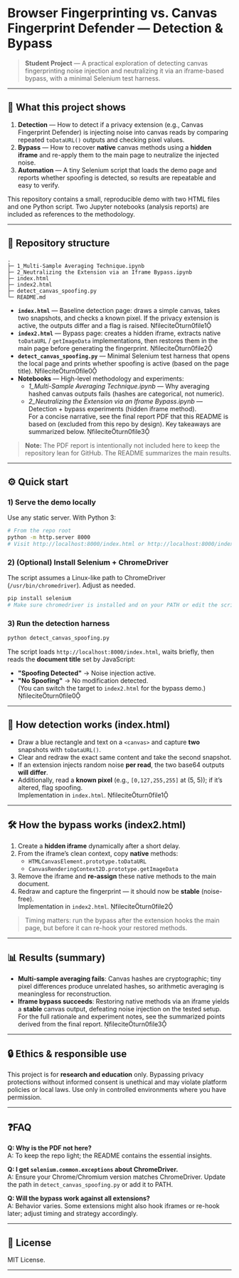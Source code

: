# Browser Fingerprinting vs. Canvas Fingerprint Defender — Detection & Bypass

> **Student Project** — A practical exploration of detecting canvas fingerprinting noise injection and neutralizing it via an iframe-based bypass, with a minimal Selenium test harness.

---

## 🎯 What this project shows

1. **Detection** — How to detect if a privacy extension (e.g., Canvas Fingerprint Defender) is injecting noise into canvas reads by comparing repeated `toDataURL()` outputs and checking pixel values.
2. **Bypass** — How to recover **native** canvas methods using a **hidden iframe** and re-apply them to the main page to neutralize the injected noise.
3. **Automation** — A tiny Selenium script that loads the demo page and reports whether spoofing is detected, so results are repeatable and easy to verify.

This repository contains a small, reproducible demo with two HTML files and one Python script. Two Jupyter notebooks (analysis reports) are included as references to the methodology.

---

## 📁 Repository structure

```
.
├─ 1_Multi-Sample Averaging Technique.ipynb
├─ 2_Neutralizing the Extension via an Iframe Bypass.ipynb
├─ index.html
├─ index2.html
├─ detect_canvas_spoofing.py
└─ README.md
```

- **`index.html`** — Baseline detection page: draws a simple canvas, takes two snapshots, and checks a known pixel. If the privacy extension is active, the outputs differ and a flag is raised. fileciteturn0file1  
- **`index2.html`** — Bypass page: creates a hidden iframe, extracts native `toDataURL` / `getImageData` implementations, then restores them in the main page before generating the fingerprint. fileciteturn0file2  
- **`detect_canvas_spoofing.py`** — Minimal Selenium test harness that opens the local page and prints whether spoofing is active (based on the page title). fileciteturn0file0  
- **Notebooks** — High-level methodology and experiments:
  - *1_Multi-Sample Averaging Technique.ipynb* — Why averaging hashed canvas outputs fails (hashes are categorical, not numeric).
  - *2_Neutralizing the Extension via an Iframe Bypass.ipynb* — Detection + bypass experiments (hidden iframe method).  
  For a concise narrative, see the final report PDF that this README is based on (excluded from this repo by design). Key takeaways are summarized below. fileciteturn0file3

> **Note:** The PDF report is intentionally not included here to keep the repository lean for GitHub. The README summarizes the main results.

---

## ⚙️ Quick start

### 1) Serve the demo locally
Use any static server. With Python 3:

```bash
# From the repo root
python -m http.server 8000
# Visit http://localhost:8000/index.html or http://localhost:8000/index2.html
```

### 2) (Optional) Install Selenium + ChromeDriver
The script assumes a Linux-like path to ChromeDriver (`/usr/bin/chromedriver`). Adjust as needed.

```bash
pip install selenium
# Make sure chromedriver is installed and on your PATH or edit the script's path.
```

### 3) Run the detection harness
```bash
python detect_canvas_spoofing.py
```
The script loads `http://localhost:8000/index.html`, waits briefly, then reads the **document title** set by JavaScript:
- **"Spoofing Detected"** → Noise injection active.  
- **"No Spoofing"** → No modification detected.  
(You can switch the target to `index2.html` for the bypass demo.) fileciteturn0file0

---

## 🧪 How detection works (index.html)

- Draw a blue rectangle and text on a `<canvas>` and capture **two** snapshots with `toDataURL()`.
- Clear and redraw the exact same content and take the second snapshot.
- If an extension injects random noise **per read**, the two base64 outputs **will differ**.
- Additionally, read a **known pixel** (e.g., `[0,127,255,255]` at (5, 5)); if it’s altered, flag spoofing.  
Implementation in `index.html`. fileciteturn0file1

---

## 🛠️ How the bypass works (index2.html)

1. Create a **hidden iframe** dynamically after a short delay.
2. From the iframe’s clean context, copy **native** methods:
   - `HTMLCanvasElement.prototype.toDataURL`
   - `CanvasRenderingContext2D.prototype.getImageData`
3. Remove the iframe and **re-assign** these native methods to the main document.
4. Redraw and capture the fingerprint — it should now be **stable** (noise-free).  
Implementation in `index2.html`. fileciteturn0file2

> Timing matters: run the bypass after the extension hooks the main page, but before it can re-hook your restored methods.

---

## 📊 Results (summary)

- **Multi-sample averaging fails**: Canvas hashes are cryptographic; tiny pixel differences produce unrelated hashes, so arithmetic averaging is meaningless for reconstruction.  
- **Iframe bypass succeeds**: Restoring native methods via an iframe yields a **stable** canvas output, defeating noise injection on the tested setup.  
For the full rationale and experiment notes, see the summarized points derived from the final report. fileciteturn0file3

---

## 🔒 Ethics & responsible use

This project is for **research and education** only. Bypassing privacy protections without informed consent is unethical and may violate platform policies or local laws. Use only in controlled environments where you have permission.

---

## ❓FAQ

**Q: Why is the PDF not here?**  
A: To keep the repo light; the README contains the essential insights.

**Q: I get `selenium.common.exceptions` about ChromeDriver.**  
A: Ensure your Chrome/Chromium version matches ChromeDriver. Update the path in `detect_canvas_spoofing.py` or add it to PATH.

**Q: Will the bypass work against all extensions?**  
A: Behavior varies. Some extensions might also hook iframes or re-hook later; adjust timing and strategy accordingly.

---

## 📜 License

MIT License.

---
